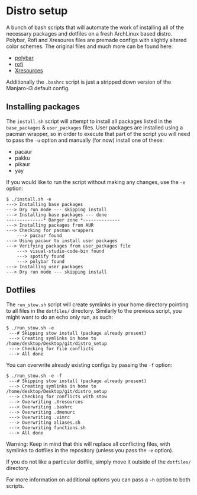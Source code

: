 # Distro setup

A bunch of bash scripts that will automate the work of installing all of the necessary packages and dotfiles on a fresh ArchLinux based distro. Polybar, Rofi and Xresoures files are premade configs with slightly altered color schemes. The original files and much more can be found here:

- [polybar](https://github.com/adi1090x/polybar-themes)
- [rofi](https://github.com/davatorium/rofi-themes)
- [Xresources](https://github.com/logico-dev/Xresources-themes)

Additionally the `.bashrc` script is just a stripped down version of the Manjaro-i3 default config.

## Installing packages

The `install.sh` script will attempt to install all packages listed in the `base_packages` & `user_packages` files. User packages are installed using a pacman wrapper, so in order to execute that part of the script you will need to pass the `-u` option and manually (for now) install one of these:

- pacaur
- pakku
- pikaur
- yay

If you would like to run the script without making any changes, use the `-e` option:

```
$ ./install.sh -e
---> Installing base packages
---> Dry run mode --- skipping install
---> Installing base packages --- done
--------------* Danger zone *--------------
---> Installing packages from AUR
---> Checking for pacman wrappers
	---> pacaur found
---> Using pacaur to install user packages
---> Verifying packages from user_packages file
	---> visual-studio-code-bin found
	---> spotify found
	---> polybar found
---> Installing user packages
---> Dry run mode --- skipping install
```

## Dotfiles

The `run_stow.sh` script will create symlinks in your home directory pointing to all files in the `dotfiles/` directory. Similarly to the previous script, you might want to do an echo only run, as such:

```
$ ./run_stow.sh -e
 ---# Skipping stow install (package already present)
 ---> Creating symlinks in home to /home/desktop/Desktop/git/distro_setup
 ---> Checking for file conflicts
 ---> All done
```

You can overwrite already existing configs by passing the `-f` option:

```
$ ./run_stow.sh -e -f
 ---# Skipping stow install (package already present)
 ---> Creating symlinks in home to /home/desktop/Desktop/git/distro_setup
 ---> Checking for conflicts with stow
 ---> Overwriting .Xresources
 ---> Overwriting .bashrc
 ---> Overwriting .dmenurc
 ---> Overwriting .vimrc
 ---> Overwriting aliases.sh
 ---> Overwriting functions.sh
 ---> All done
```

Warning: Keep in mind that this will replace all conflicting files, with symlinks to dotfiles in the repository (unless you pass the `-e` option).

If you do not like a particular dotfile, simply move it outside of the `dotfiles/` directory.

For more information on additional options you can pass a `-h` option to both scripts.

